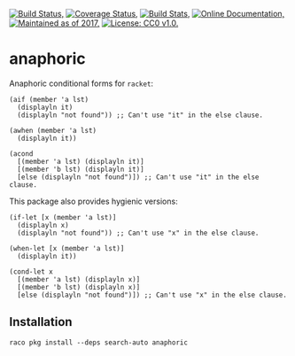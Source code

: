 [![Build Status,](https://img.shields.io/travis/jsmaniac/anaphoric/master.svg)](https://travis-ci.org/jsmaniac/anaphoric)
[![Coverage Status,](https://img.shields.io/codecov/c/github/jsmaniac/anaphoric/master.svg)](https://codecov.io/gh/jsmaniac/anaphoric)
[![Build Stats,](https://img.shields.io/badge/build-stats-blue.svg)](http://jsmaniac.github.io/travis-stats/#jsmaniac/anaphoric)
[![Online Documentation,](https://img.shields.io/badge/docs-online-blue.svg)](http://docs.racket-lang.org/anaphoric/)
[![Maintained as of 2017,](https://img.shields.io/maintenance/yes/2017.svg)](https://github.com/jsmaniac/anaphoric/issues)
[![License: CC0 v1.0.](https://img.shields.io/badge/license-CC0-blue.svg)](https://creativecommons.org/publicdomain/zero/1.0/)

anaphoric
=========

Anaphoric conditional forms for `racket`:

```
(aif (member 'a lst)
  (displayln it)
  (displayln "not found")) ;; Can't use "it" in the else clause.

(awhen (member 'a lst)
  (displayln it))

(acond
  [(member 'a lst) (displayln it)]
  [(member 'b lst) (displayln it)]
  [else (displayln "not found")]) ;; Can't use "it" in the else clause.
```

This package also provides hygienic versions:

```
(if-let [x (member 'a lst)]
  (displayln x)
  (displayln "not found")) ;; Can't use "x" in the else clause.

(when-let [x (member 'a lst)]
  (displayln it))

(cond-let x
  [(member 'a lst) (displayln x)]
  [(member 'b lst) (displayln x)]
  [else (displayln "not found")]) ;; Can't use "x" in the else clause.
```

Installation
------------

```
raco pkg install --deps search-auto anaphoric
```
